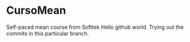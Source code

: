 # CursoMean
Self-paced mean course from Softtek
Hello github world. Trying out the commits in this particular branch. 
